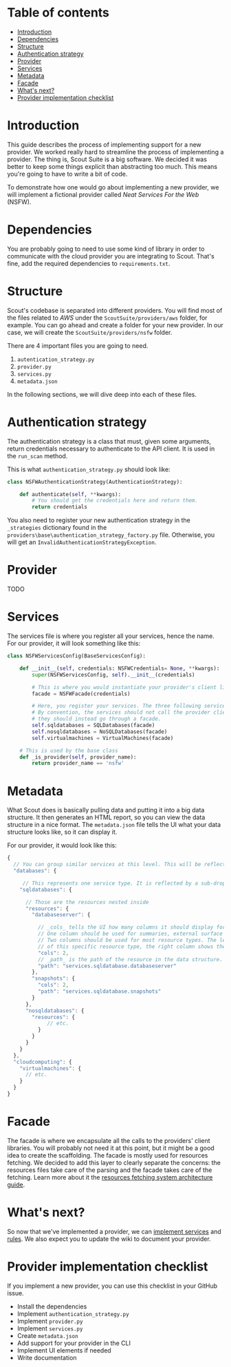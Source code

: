 # Table of contents
* [Introduction](#introduction)
* [Dependencies](#dependencies)
* [Structure](#structure)
* [Authentication strategy](#authentication-strategy)
* [Provider](#provider)
* [Services](#services)
* [Metadata](#metadata)
* [Facade](#facade)
* [What's next?](#whats-next)
* [Provider implementation checklist](#provider-implementation-checklist)

# Introduction
This guide describes the process of implementing support for a new provider. We worked really hard to streamline the process of implementing a provider. The thing is, Scout Suite is a big software. We decided it was better to keep some things explicit than abstracting too much. This means you're going to have to write a bit of code.

To demonstrate how one would go about implementing a new provider, we will implement a fictional provider called _Neat Services For the Web_ (NSFW).

# Dependencies
You are probably going to need to use some kind of library in order to communicate with the cloud provider you are integrating to Scout. That's fine, add the required dependencies to `requirements.txt`.

# Structure
Scout's codebase is separated into different providers. You will find most of the files related to _AWS_ under the `ScoutSuite/providers/aws` folder, for example. You can go ahead and create a folder for your new provider. In our case, we will create the `ScoutSuite/providers/nsfw` folder.

There are 4 important files you are going to need.
1. `autentication_strategy.py`
2. `provider.py`
3. `services.py`
4. `metadata.json`

In the following sections, we will dive deep into each of these files.

# Authentication strategy
The authentication strategy is a class that must, given some arguments, return credentials necessary to authenticate to the API client. It is used in the `run_scan` method.

This is what `authentication_strategy.py` should look like:
```py
class NSFWAuthenticationStrategy(AuthenticationStrategy):

    def authenticate(self, **kwargs):
        # You should get the credentials here and return them.
        return credentials
```

You also need to register your new authentication strategy in the `_strategies` dictionary found in the `providers\base\authentication_strategy_factory.py` file. Otherwise, you will get an `InvalidAuthenticationStrategyException`.


# Provider

TODO

# Services

The services file is where you register all your services, hence the name. For our provider, it will look something like this:

```py
class NSFWServicesConfig(BaseServicesConfig):

    def __init__(self, credentials: NSFWCredentials= None, **kwargs):
        super(NSFWServicesConfig, self).__init__(credentials)

        # This is where you would instantiate your provider's client library facade. You can then inject it into your services.
        facade = NSFWFacade(credentials)

        # Here, you register your services. The three following services are fictional.
        # By convention, the services should not call the provider client library directly,
        # they should instead go through a facade.
        self.sqldatabases = SQLDatabases(facade)
        self.nosqldatabases = NoSQLDatabases(facade)
        self.virtualmachines = VirtualMachines(facade)

    # This is used by the base class
    def _is_provider(self, provider_name):
        return provider_name == 'nsfw'

```

# Metadata

What Scout does is basically pulling data and putting it into a big data structure. It then generates an HTML report, so you can view the data structure in a nice format. The `metadata.json` file tells the UI what your data structure looks like, so it can display it.

For our provider, it would look like this:
```js
{
  // You can group similar services at this level. This will be reflected by one dropdown menu in the report.
  "databases": { 

     // This represents one service type. It is reflected by a sub-dropdown in the main dropdown menu.
    "sqldatabases": {

      // Those are the resources nested inside 
      "resources": {
        "databaseserver": {

          // _cols_ tells the UI how many columns it should display for this specific resource.
          // One column should be used for summaries, external surface attack reports, etc. 
          // Two columns should be used for most resource types. The left column displays a list of the instances
          // of this specific resource type, the right column shows the details of each instance.
          "cols": 2,
          // _path_ is the path of the resource in the data structure. This will be the handlebarsjs context (https://handlebarsjs.com/execution.html) of the page in the report.
          "path": "services.sqldatabase.databaseserver"
        },
        "snapshots": {
          "cols": 2,
          "path": "services.sqldatabase.snapshots"
        }
      },
      "nosqldatabases": {
        "resources": {
             // etc.
          }
        }
      }
    }
  },
  "cloudcomputing": {
    "virtualmachines": {
      // etc.
    }
  }
}
```

# Facade

The facade is where we encapsulate all the calls to the providers' client libraries. You will probably not need it at this point, but it might be a good idea to create the scaffolding. The facade is mostly used for resources fetching. We decided to add this layer to clearly separate the concerns: the resources files take care of the parsing and the facade takes care of the fetching. Learn more about it the [resources fetching system architecture guide](https://github.com/nccgroup/ScoutSuite/wiki/Resources-fetching-system-architecture#facade).

# What's next?
So now that we've implemented a provider, we can [implement services](https://github.com/nccgroup/ScoutSuite/wiki/Implementing-support-for-a-new-service) and [rules](https://github.com/nccgroup/ScoutSuite/wiki/HowTo:-Create-a-new-rule). We also expect you to update the wiki to document your provider.

# Provider implementation checklist
If you implement a new provider, you can use this checklist in your GitHub issue.

- Install the dependencies
- Implement `authentication_strategy.py`
- Implement `provider.py`
- Implement `services.py`
- Create `metadata.json`
- Add support for your provider in the CLI
- Implement UI elements if needed
- Write documentation
